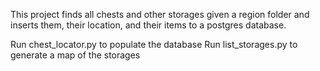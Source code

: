 This project finds all chests and other storages given a region folder and inserts them, their location, and their items to a postgres database.


Run chest_locator.py to populate the database
Run list_storages.py to generate a map of the storages